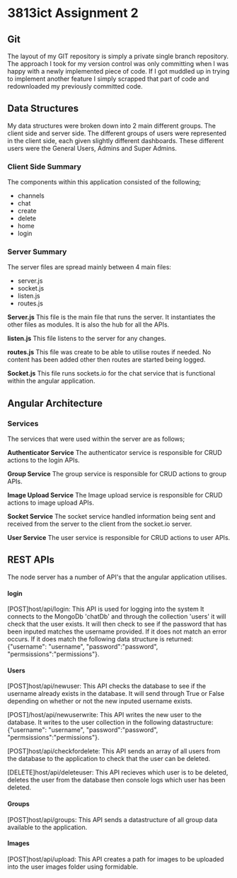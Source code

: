 # 3813ict Assignment 2

## Git
The layout of my GIT repository is simply a private single branch repository. The approach I took for my version control was only committing when I was happy with a newly implemented piece of code. If I got muddled up in trying to implement another feature I simply scrapped that part of code and redownloaded my previously committed code.

## Data Structures
My data structures were broken down into 2 main different groups. The client side and server side. The different groups of users were represented in the client side, each given slightly different dashboards. These different users were the General Users, Admins and Super Admins.

### Client Side Summary
The components within this application consisted of the following;
* channels
* chat
* create
* delete
* home
* login

### Server Summary
The server files are spread mainly between 4 main files:
* server.js
* socket.js
* listen.js
* routes.js

**Server.js**
This file is the main file that runs the server. It instantiates the other files as modules.
It is also the hub for all the APIs.

**listen.js**
This file listens to the server for any changes.

**routes.js**
This file was create to be able to utilise routes if needed. No content has been added other
then routes are started being logged.

**Socket.js**
This file runs sockets.io for the chat service that is functional within the
angular application.

## Angular Architecture
### Services
The services that were used within the server are as follows;

**Authenticator Service**
The authenticator service is responsible for CRUD actions to the login APIs.

**Group Service**
The group service is responsible for CRUD actions to group APIs.

**Image Upload Service**
The Image upload service is responsible for CRUD actions to image upload APIs.

**Socket Service**
The socket service handled information being sent and received from the server to the client from the socket.io server.

**User Service**
The user service is responsible for CRUD actions to user APIs.

## REST APIs
The node server has a number of API's that the angular application utilises.

#### login
[POST]host/api/login: This API is used for logging into the system It connects to the MongoDb 'chatDb' and through the collection 'users' it will check that the user exists. It will then check to see if the password that has been inputed matches the username provided. If it does not match an error occurs. If it does match the following data structure is returned: {"username": "username", "password":"password", "permsissions":"permissions"}.

#### Users
[POST]host/api/newuser: This API checks the database to see if the username already exists in the database. It will send through True or False depending on whether or not the new inputed username exists.

[POST]/host/api/newuserwrite: This API writes the new user to the database. It writes to the user collection in the following datastructure: {"username": "username", "password":"password", "permsissions":"permissions"}.

[POST]host/api/checkfordelete: This API sends an array of all users from the database to the application to check that the user can be deleted.

[DELETE]host/api/deleteuser: This API recieves which user is to be deleted, deletes the user from the database then console logs which user has been deleted.

#### Groups
[POST]host/api/groups: This API sends a datastructure of all group data available to the application.

#### Images
[POST]host/api/upload: This API creates a path for images to be uploaded into the user images folder using formidable.
